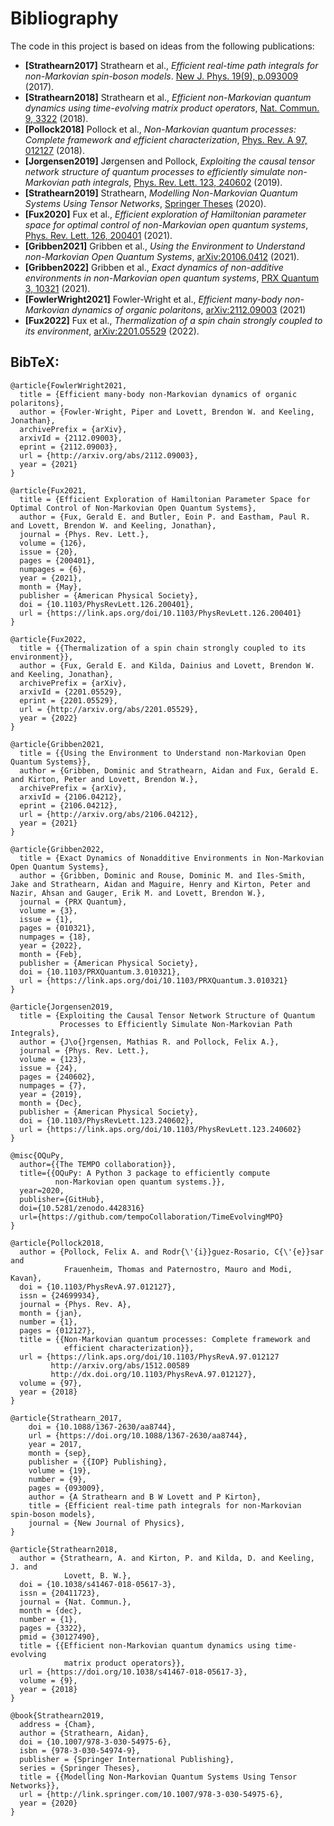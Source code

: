 Bibliography
============

The code in this project is based on ideas from the following publications:

- **[Strathearn2017]** Strathearn et al., *Efficient real-time path integrals for non-Markovian spin-boson models*. [New J. Phys. 19(9), p.093009](http://dx.doi.org/10.1088/1367-2630/aa8744) (2017).
- **[Strathearn2018]** Strathearn et al., *Efficient non-Markovian quantum dynamics using time-evolving matrix product operators*, [Nat. Commun. 9, 3322](https://doi.org/10.1038/s41467-018-05617-3)
  (2018).
- **[Pollock2018]** Pollock et al., *Non-Markovian quantum processes: Complete framework and efficient characterization*, [Phys. Rev. A 97, 012127](http://dx.doi.org/10.1103/PhysRevA.97.012127) (2018).
- **[Jorgensen2019]** Jørgensen and Pollock, *Exploiting the causal tensor network structure of quantum processes to efficiently simulate non-Markovian path integrals*, [Phys. Rev. Lett. 123, 240602](http://dx.doi.org/10.1103/PhysRevLett.123.240602) (2019).
- **[Strathearn2019]** Strathearn, *Modelling Non-Markovian Quantum Systems Using Tensor Networks*, [Springer Theses](http://link.springer.com/10.1007/978-3-030-54975-6) (2020).
- **[Fux2020]** Fux et al., *Efficient exploration of Hamiltonian parameter space for optimal control of non-Markovian open quantum systems*, [Phys. Rev. Lett. 126, 200401](https://link.aps.org/doi/10.1103/PhysRevLett.126.200401) (2021).
- **[Gribben2021]** Gribben et al., *Using the Environment to Understand non-Markovian Open Quantum Systems*,  [arXiv:20106.0412](http://arxiv.org/abs/2106.04212) (2021).
- **[Gribben2022]** Gribben et al., *Exact dynamics of non-additive environments in non-Markovian open quantum systems*, [PRX Quantum 3, 10321](https://link.aps.org/doi/10.1103/PRXQuantum.3.010321) (2021).
- **[FowlerWright2021]** Fowler-Wright et al., *Efficient many-body non-Markovian dynamics of organic polaritons*, [arXiv:2112.09003](http://arxiv.org/abs/2112.09003) (2021)
- **[Fux2022]** Fux et al., *Thermalization of a spin chain strongly coupled to its environment*, [arXiv:2201.05529](http://arxiv.org/abs/2201.05529) (2022).


BibTeX:
-------


```
@article{FowlerWright2021,
  title = {Efficient many-body non-Markovian dynamics of organic polaritons},
  author = {Fowler-Wright, Piper and Lovett, Brendon W. and Keeling, Jonathan},
  archivePrefix = {arXiv},
  arxivId = {2112.09003},
  eprint = {2112.09003},
  url = {http://arxiv.org/abs/2112.09003},
  year = {2021}
}

@article{Fux2021,
  title = {Efficient Exploration of Hamiltonian Parameter Space for Optimal Control of Non-Markovian Open Quantum Systems},
  author = {Fux, Gerald E. and Butler, Eoin P. and Eastham, Paul R. and Lovett, Brendon W. and Keeling, Jonathan},
  journal = {Phys. Rev. Lett.},
  volume = {126},
  issue = {20},
  pages = {200401},
  numpages = {6},
  year = {2021},
  month = {May},
  publisher = {American Physical Society},
  doi = {10.1103/PhysRevLett.126.200401},
  url = {https://link.aps.org/doi/10.1103/PhysRevLett.126.200401}
}

@article{Fux2022,
  title = {{Thermalization of a spin chain strongly coupled to its environment}},
  author = {Fux, Gerald E. and Kilda, Dainius and Lovett, Brendon W. and Keeling, Jonathan},
  archivePrefix = {arXiv},
  arxivId = {2201.05529},
  eprint = {2201.05529},
  url = {http://arxiv.org/abs/2201.05529},
  year = {2022}
}

@article{Gribben2021,
  title = {{Using the Environment to Understand non-Markovian Open Quantum Systems}},
  author = {Gribben, Dominic and Strathearn, Aidan and Fux, Gerald E. and Kirton, Peter and Lovett, Brendon W.},
  archivePrefix = {arXiv},
  arxivId = {2106.04212},
  eprint = {2106.04212},
  url = {http://arxiv.org/abs/2106.04212},
  year = {2021}
}

@article{Gribben2022,
  title = {Exact Dynamics of Nonadditive Environments in Non-Markovian Open Quantum Systems},
  author = {Gribben, Dominic and Rouse, Dominic M. and Iles-Smith, Jake and Strathearn, Aidan and Maguire, Henry and Kirton, Peter and Nazir, Ahsan and Gauger, Erik M. and Lovett, Brendon W.},
  journal = {PRX Quantum},
  volume = {3},
  issue = {1},
  pages = {010321},
  numpages = {18},
  year = {2022},
  month = {Feb},
  publisher = {American Physical Society},
  doi = {10.1103/PRXQuantum.3.010321},
  url = {https://link.aps.org/doi/10.1103/PRXQuantum.3.010321}
}

@article{Jorgensen2019,
  title = {Exploiting the Causal Tensor Network Structure of Quantum
           Processes to Efficiently Simulate Non-Markovian Path Integrals},
  author = {J\o{}rgensen, Mathias R. and Pollock, Felix A.},
  journal = {Phys. Rev. Lett.},
  volume = {123},
  issue = {24},
  pages = {240602},
  numpages = {7},
  year = {2019},
  month = {Dec},
  publisher = {American Physical Society},
  doi = {10.1103/PhysRevLett.123.240602},
  url = {https://link.aps.org/doi/10.1103/PhysRevLett.123.240602}
}

@misc{OQuPy,
  author={{The TEMPO collaboration}},
  title={{OQuPy: A Python 3 package to efficiently compute
          non-Markovian open quantum systems.}},
  year=2020,
  publisher={GitHub},
  doi={10.5281/zenodo.4428316}
  url={https://github.com/tempoCollaboration/TimeEvolvingMPO}
}

@article{Pollock2018,
  author = {Pollock, Felix A. and Rodr{\'{i}}guez-Rosario, C{\'{e}}sar and
            Frauenheim, Thomas and Paternostro, Mauro and Modi, Kavan},
  doi = {10.1103/PhysRevA.97.012127},
  issn = {24699934},
  journal = {Phys. Rev. A},
  month = {jan},
  number = {1},
  pages = {012127},
  title = {{Non-Markovian quantum processes: Complete framework and
            efficient characterization}},
  url = {https://link.aps.org/doi/10.1103/PhysRevA.97.012127
         http://arxiv.org/abs/1512.00589
         http://dx.doi.org/10.1103/PhysRevA.97.012127},
  volume = {97},
  year = {2018}
}

@article{Strathearn_2017,
	doi = {10.1088/1367-2630/aa8744},
	url = {https://doi.org/10.1088/1367-2630/aa8744},
	year = 2017,
	month = {sep},
	publisher = {{IOP} Publishing},
	volume = {19},
	number = {9},
	pages = {093009},
	author = {A Strathearn and B W Lovett and P Kirton},
	title = {Efficient real-time path integrals for non-Markovian spin-boson models},
	journal = {New Journal of Physics},
}

@article{Strathearn2018,
  author = {Strathearn, A. and Kirton, P. and Kilda, D. and Keeling, J. and
            Lovett, B. W.},
  doi = {10.1038/s41467-018-05617-3},
  issn = {20411723},
  journal = {Nat. Commun.},
  month = {dec},
  number = {1},
  pages = {3322},
  pmid = {30127490},
  title = {{Efficient non-Markovian quantum dynamics using time-evolving
            matrix product operators}},
  url = {https://doi.org/10.1038/s41467-018-05617-3},
  volume = {9},
  year = {2018}
}

@book{Strathearn2019,
  address = {Cham},
  author = {Strathearn, Aidan},
  doi = {10.1007/978-3-030-54975-6},
  isbn = {978-3-030-54974-9},
  publisher = {Springer International Publishing},
  series = {Springer Theses},
  title = {{Modelling Non-Markovian Quantum Systems Using Tensor Networks}},
  url = {http://link.springer.com/10.1007/978-3-030-54975-6},
  year = {2020}
}

```
